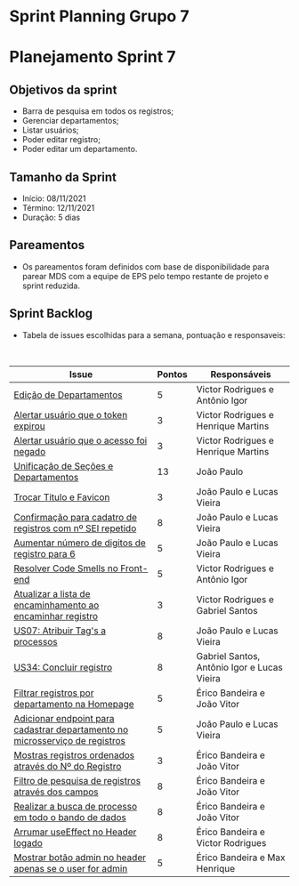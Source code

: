 # Sprint Planning Grupo 7

# Planejamento Sprint 7

## Objetivos da sprint

- Barra de pesquisa em todos os registros;
- Gerenciar departamentos;
- Listar usuários;
- Poder editar registro;
- Poder editar um departamento.

## Tamanho da Sprint

- Início: 08/11/2021
- Término: 12/11/2021
- Duração: 5 dias

## Pareamentos

- Os pareamentos foram definidos com base de disponibilidade para parear MDS com a equipe de EPS pelo tempo restante de projeto e sprint reduzida.

## Sprint Backlog

- Tabela de issues escolhidas para a semana, pontuação e responsaveis:

<br>

| Issue                                                                                                                                    | Pontos | Responsáveis                                |
| ---------------------------------------------------------------------------------------------------------------------------------------- | ------ | ------------------------------------------- |
| [Edição de Departamentos](https://github.com/fga-eps-mds/2021.1-Oraculo/issues/187)                                                      | 5      | Victor Rodrigues e Antônio Igor             |
| [Alertar usuário que o token expirou](https://github.com/fga-eps-mds/2021.1-Oraculo/issues/204)                                          | 3      | Victor Rodrigues e Henrique Martins         |
| [Alertar usuário que o acesso foi negado](https://github.com/fga-eps-mds/2021.1-Oraculo/issues/205)                                      | 3      | Victor Rodrigues e Henrique Martins         |
| [Unificação de Seções e Departamentos](https://github.com/fga-eps-mds/2021.1-Oraculo/issues/186)                                         | 13     | João Paulo                                  |
| [Trocar Titulo e Favicon](https://github.com/fga-eps-mds/2021.1-Oraculo/issues/200)                                                      | 3      | João Paulo e Lucas Vieira                   |
| [Confirmação para cadatro de registros com nº SEI repetido](https://github.com/fga-eps-mds/2021.1-Oraculo/issues/185)                    | 8      | João Paulo e Lucas Vieira                   |
| [Aumentar número de digitos de registro para 6](https://github.com/fga-eps-mds/2021.1-Oraculo/issues/184)                                | 5      | João Paulo e Lucas Vieira                   |
| [Resolver Code Smells no Front-end](https://github.com/fga-eps-mds/2021.1-Oraculo/issues/195)                                            | 5      | Victor Rodrigues e Antônio Igor             |
| [Atualizar a lista de encaminhamento ao encaminhar registro](https://github.com/fga-eps-mds/2021.1-Oraculo/issues/193)                   | 3      | Victor Rodrigues e Gabriel Santos           |
| [US07: Atribuir Tag's a processos](https://github.com/fga-eps-mds/2021.1-Oraculo/issues/37)                                              | 8      | João Paulo e Lucas Vieira                   |
| [US34: Concluir registro](https://github.com/fga-eps-mds/2021.1-Oraculo/issues/88)                                                       | 8      | Gabriel Santos, Antônio Igor e Lucas Vieira |
| [Filtrar registros por departamento na Homepage](https://github.com/fga-eps-mds/2021.1-Oraculo/issues/192)                               | 5      | Érico Bandeira e João Vitor                 |
| [Adicionar endpoint para cadastrar departamento no microsserviço de registros](https://github.com/fga-eps-mds/2021.1-Oraculo/issues/203) | 5      | João Paulo e Lucas Vieira                   |
| [Mostras registros ordenados através do Nº do Registro](https://github.com/fga-eps-mds/2021.1-Oraculo/issues/191)                        | 3      | Érico Bandeira e João Vitor                 |
| [Filtro de pesquisa de registros através dos campos](https://github.com/fga-eps-mds/2021.1-Oraculo/issues/190)                           | 8      | Érico Bandeira e João Vitor                 |
| [Realizar a busca de processo em todo o bando de dados](https://github.com/fga-eps-mds/2021.1-Oraculo/issues/189)                        | 8      | Érico Bandeira e João Vitor                 |
| [Arrumar useEffect no Header logado](https://github.com/fga-eps-mds/2021.1-Oraculo/issues/179)                                           | 8      | Érico Bandeira e Victor Rodrigues           |
| [Mostrar botão admin no header apenas se o user for admin](https://github.com/fga-eps-mds/2021.1-Oraculo/issues/206)                     | 5      | Érico Bandeira e Max Henrique               |
